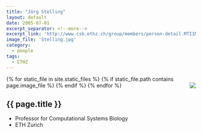 ```yaml
---
title: "Jörg Stelling"
layout: default
date: 2005-07-01
excerpt_separator: <!--more-->
excerpt_link: 'http://www.csb.ethz.ch/group/members/person-detail.MTI1MjYy.TGlzdC8xMDg2LC0xNDY2OTQ0MDU5.html'
image_file: 'Stelling.jpg'
category:
  - people
tags:
  - ETHZ
---
```


{% for static_file in site.static_files %}
  {% if static_file.path contains page.image_file %}
<img style="float: right; max-width: 60px;" src="{{ static_file.path | relative_url}}" />
  {% endif %}
{% endfor %}

## {{ page.title }}

* Professor for Computational Systems Biology  
* ETH Zurich 

<!--more-->





